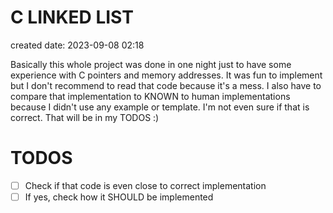 # C LINKED LIST

created date: 2023-09-08 02:18

Basically this whole project was done in one night just to have some experience with C pointers and memory addresses. It was fun to implement but I don't
recommend to read that code because it's a mess. I also have to compare that implementation to KNOWN to human implementations because I didn't use any example
or template. I'm not even sure if that is correct. That will be in my TODOS :) 


# TODOS
- [ ] Check if that code is even close to correct implementation
- [ ] If yes, check how it SHOULD be implemented
